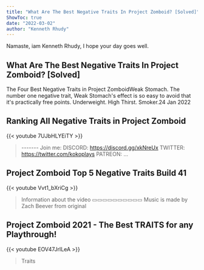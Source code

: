 ```yaml
---
title: "What Are The Best Negative Traits In Project Zomboid? [Solved]"
ShowToc: true 
date: "2022-03-02"
author: "Kenneth Rhudy" 
---
```


Namaste, iam Kenneth Rhudy, I hope your day goes well.
## What Are The Best Negative Traits In Project Zomboid? [Solved]
 The Four Best Negative Traits in Project ZomboidWeak Stomach. The number one negative trait, Weak Stomach's effect is so easy to avoid that it's practically free points. 
 Underweight. 
 High Thirst. 
 Smoker.24 Jan 2022

## Ranking All Negative Traits in Project Zomboid
{{< youtube 7UJbHLYEiTY >}}
>------- Join me: DISCORD: https://discord.gg/xkNreUx TWITTER: https://twitter.com/kokoplays PATREON: ...

## Project Zomboid Top 5 Negative Traits Build 41
{{< youtube Vvt1_bXriCg >}}
>Information about the video ▭▭▭▭▭▭▭▭▭▭ Music is made by Zach Beever from original 

## Project Zomboid 2021 - The Best TRAITS for any Playthrough!
{{< youtube EOV47JrILeA >}}
>Traits


